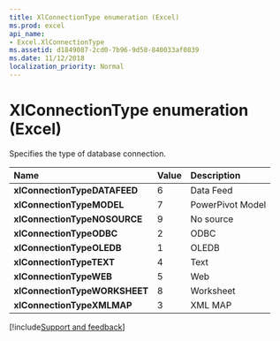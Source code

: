 ```yaml
---
title: XlConnectionType enumeration (Excel)
ms.prod: excel
api_name:
- Excel.XlConnectionType
ms.assetid: d1849087-2cd0-7b96-9d58-840033af0839
ms.date: 11/12/2018
localization_priority: Normal
---
```



# XlConnectionType enumeration (Excel)

Specifies the type of database connection.

|Name|Value|Description|
|:-----|:-----|:-----|
| **xlConnectionTypeDATAFEED**|6|Data Feed|
| **xlConnectionTypeMODEL**|7|PowerPivot Model|
| **xlConnectionTypeNOSOURCE**|9|No source|
| **xlConnectionTypeODBC**|2|ODBC|
| **xlConnectionTypeOLEDB**|1|OLEDB|
| **xlConnectionTypeTEXT**|4|Text|
| **xlConnectionTypeWEB**|5|Web|
| **xlConnectionTypeWORKSHEET**|8|Worksheet|
| **xlConnectionTypeXMLMAP**|3|XML MAP|

[!include[Support and feedback](~/includes/feedback-boilerplate.md)]
